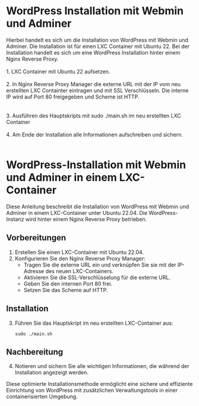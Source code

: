 # WordPress Installation mit Webmin und Adminer

Hierbei handelt es sich um die Installation von WordPress mit Webmin und Adminer. Die Installation ist für einen LXC Container mit Ubuntu 22. Bei der Installation handelt es sich um eine WordPress Installation hinter einem Nginx Reverse Proxy.<br><br>
    1. LXC Container mit Ubuntu 22 aufsetzen.<br><br>
    2. In Nginx Reverse Proxy Manager die externe URL mit der IP vom neu erstellten LXC Containter eintragen und mit SSL Verschlüsseln. Die interne IP wird auf Port 80 freigegeben und Scheme ist HTTP.<br><br>    
    3. Ausführen des Hauptskripts mit sudo ./main.sh im neu erstellten LXC Container<br><br>
    4. Am Ende der Installation alle Informationen aufschreiben und sichern.<br><br>

<h1>WordPress-Installation mit Webmin und Adminer in einem LXC-Container</h1> <p>Diese Anleitung beschreibt die Installation von WordPress mit Webmin und Adminer in einem LXC-Container unter Ubuntu 22.04. Die WordPress-Instanz wird hinter einem Nginx Reverse Proxy betrieben.</p> <h2>Vorbereitungen</h2> <ol> <li>Erstellen Sie einen LXC-Container mit Ubuntu 22.04.</li> <li>Konfigurieren Sie den Nginx Reverse Proxy Manager: <ul> <li>Tragen Sie die externe URL ein und verknüpfen Sie sie mit der IP-Adresse des neuen LXC-Containers.</li> <li>Aktivieren Sie die SSL-Verschlüsselung für die externe URL.</li> <li>Geben Sie den internen Port 80 frei.</li> <li>Setzen Sie das Scheme auf HTTP.</li> </ul> </li> </ol> <h2>Installation</h2> <ol start="3"> <li>Führen Sie das Hauptskript im neu erstellten LXC-Container aus: <pre><code>sudo ./main.sh</code></pre> </li> </ol> <h2>Nachbereitung</h2> <ol start="4"> <li>Notieren und sichern Sie alle wichtigen Informationen, die während der Installation angezeigt werden.</li> </ol> <p>Diese optimierte Installationsmethode ermöglicht eine sichere und effiziente Einrichtung von WordPress mit zusätzlichen Verwaltungstools in einer containerisierten Umgebung.</p>
